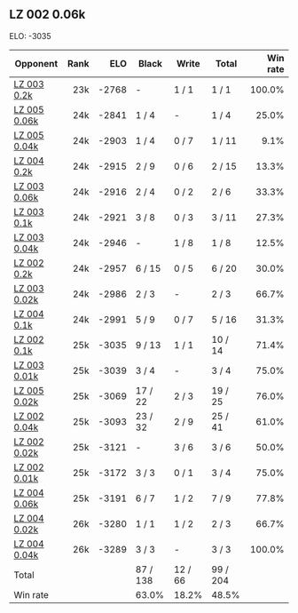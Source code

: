 ## LZ 002 0.06k ##

ELO: -3035

Opponent | Rank | ELO | Black | Write | Total | Win rate
---------|-----:|----:|-------|-------|-------|-------:
[LZ 003 0.2k](LZ%20003%200.2k.md) | 23k | -2768 | - | 1 / 1 | 1 / 1 | 100.0%
[LZ 005 0.06k](LZ%20005%200.06k.md) | 24k | -2841 | 1 / 4 | - | 1 / 4 | 25.0%
[LZ 005 0.04k](LZ%20005%200.04k.md) | 24k | -2903 | 1 / 4 | 0 / 7 | 1 / 11 | 9.1%
[LZ 004 0.2k](LZ%20004%200.2k.md) | 24k | -2915 | 2 / 9 | 0 / 6 | 2 / 15 | 13.3%
[LZ 003 0.06k](LZ%20003%200.06k.md) | 24k | -2916 | 2 / 4 | 0 / 2 | 2 / 6 | 33.3%
[LZ 003 0.1k](LZ%20003%200.1k.md) | 24k | -2921 | 3 / 8 | 0 / 3 | 3 / 11 | 27.3%
[LZ 003 0.04k](LZ%20003%200.04k.md) | 24k | -2946 | - | 1 / 8 | 1 / 8 | 12.5%
[LZ 002 0.2k](LZ%20002%200.2k.md) | 24k | -2957 | 6 / 15 | 0 / 5 | 6 / 20 | 30.0%
[LZ 003 0.02k](LZ%20003%200.02k.md) | 24k | -2986 | 2 / 3 | - | 2 / 3 | 66.7%
[LZ 004 0.1k](LZ%20004%200.1k.md) | 24k | -2991 | 5 / 9 | 0 / 7 | 5 / 16 | 31.3%
[LZ 002 0.1k](LZ%20002%200.1k.md) | 25k | -3035 | 9 / 13 | 1 / 1 | 10 / 14 | 71.4%
[LZ 003 0.01k](LZ%20003%200.01k.md) | 25k | -3039 | 3 / 4 | - | 3 / 4 | 75.0%
[LZ 005 0.02k](LZ%20005%200.02k.md) | 25k | -3069 | 17 / 22 | 2 / 3 | 19 / 25 | 76.0%
[LZ 002 0.04k](LZ%20002%200.04k.md) | 25k | -3093 | 23 / 32 | 2 / 9 | 25 / 41 | 61.0%
[LZ 002 0.02k](LZ%20002%200.02k.md) | 25k | -3121 | - | 3 / 6 | 3 / 6 | 50.0%
[LZ 002 0.01k](LZ%20002%200.01k.md) | 25k | -3172 | 3 / 3 | 0 / 1 | 3 / 4 | 75.0%
[LZ 004 0.06k](LZ%20004%200.06k.md) | 25k | -3191 | 6 / 7 | 1 / 2 | 7 / 9 | 77.8%
[LZ 004 0.02k](LZ%20004%200.02k.md) | 26k | -3280 | 1 / 1 | 1 / 2 | 2 / 3 | 66.7%
[LZ 004 0.04k](LZ%20004%200.04k.md) | 26k | -3289 | 3 / 3 | - | 3 / 3 | 100.0%
Total | | | 87 / 138 | 12 / 66 | 99 / 204 | 
Win rate| | | 63.0% | 18.2% | 48.5% | 

